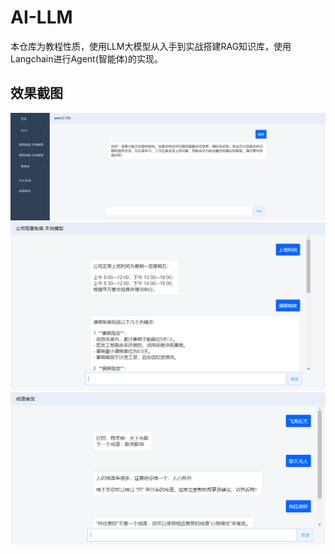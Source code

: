# AI-LLM
本仓库为教程性质，使用LLM大模型从入手到实战搭建RAG知识库，使用Langchain进行Agent(智能体)的实现。

## 效果截图
<img width="800" alt="image" src="https://github.com/lishaomei/AI-LLM/raw/master/screenshot/home.png">

<img width="800" alt="image" src="https://github.com/lishaomei/AI-LLM/raw/master/screenshot/RAG.png">


<img width="800" alt="image" src="https://github.com/lishaomei/AI-LLM/raw/master/screenshot/phrase.png">